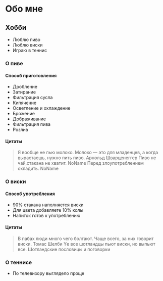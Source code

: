 # Обо мне

## Хобби
* Люблю пиво
* Люблю виски
* Играю в теннис

### О пиве

#### Способ приготовления
+ Дробление
+ Затирание
+ Фильтрация сусла
+ Кипячение
+ Осветление и охлаждение
+ Брожение
+ Дображивание
+ Фильтрация пива
+ Розлив

#### Цитаты

> Я вообще не пью молоко. Молоко — это для младенцев, а когда вырастаешь, нужно пить пиво. Арнольд Шварценеггер
> Пиво не чай,стакана не хватит. NoName
> Перед злоупотреблением охладить. NoName

### О виски

#### Способ употребления
+ 90% стакана наполняется виски
+ Для цвета добавляете 10% колы
+ Напиток готов к употреблению

#### Цитаты
> В пабах люди много чего болтают. Чаще всего, за них говорит виски. Томас Шелби
> Yе все шотландцы пьют виски, но выпьют все. Шотландские пословицы и поговорки

### О теннисе

* По телевизору выглядело проще